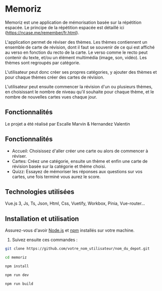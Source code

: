# Memoriz

Memoriz est une application de mémorisation basée sur la répétition espacée. Le principe de la répétition espacée est détaillé ici (https://ncase.me/remember/fr.html).

L'application permet de réviser des thèmes. Les thèmes contiennent un ensemble de carte de révision, dont il faut se souvenir de ce qui est affiché au verso en fonction du recto de la carte. Le verso comme le recto peut contenir du texte, et/ou un élément multimédia (image, son, vidéo). Les thèmes sont regroupés par catégorie.

L'utilisateur peut donc créer ses propres catégories, y ajouter des thèmes et pour chaque thèmes créer des cartes de révision.

L'utilisateur peut ensuite commencer la révision d'un ou plusieurs thèmes, en choisissant le nombre de niveau qu'il souhaite pour chaque thème, et le nombre de nouvelles cartes vues chaque jour.

## Fonctionnalités

Le projet a été réalisé par Escalle Marvin & Hernandez Valentin

## Fonctionnalités

- Accueil: Choisissez d'aller créer une carte ou alors de commencer à réviser.
- Cartes: Créez une catégorie, ensuite un thème et enfin une carte de révision basée sur la catégorie et théme choisi.
- Quizz: Essayez de mémoriser les réponses aux questions sur vos cartes, une fois terminé vous aurez le score. 

## Technologies utilisées

Vue.js 3, Js, Ts, Json, Html, Css, Vuetify, Workbox, Pinia, Vue-router...

## Installation et utilisation

Assurez-vous d'avoir [Node.js](https://nodejs.org/) et [npm](https://www.npmjs.com/) installés sur votre machine.

1. Suivez ensuite ces commandes :

```bash
git clone https://github.com/votre_nom_utilisateur/nom_du_depot.git

cd memoriz

npm install

npm run dev 

npm run build
